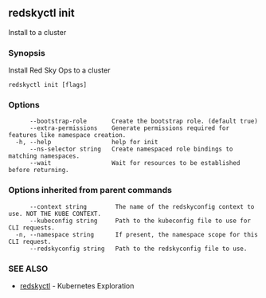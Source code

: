 ## redskyctl init

Install to a cluster

### Synopsis

Install Red Sky Ops to a cluster

```
redskyctl init [flags]
```

### Options

```
      --bootstrap-role       Create the bootstrap role. (default true)
      --extra-permissions    Generate permissions required for features like namespace creation.
  -h, --help                 help for init
      --ns-selector string   Create namespaced role bindings to matching namespaces.
      --wait                 Wait for resources to be established before returning.
```

### Options inherited from parent commands

```
      --context string        The name of the redskyconfig context to use. NOT THE KUBE CONTEXT.
      --kubeconfig string     Path to the kubeconfig file to use for CLI requests.
  -n, --namespace string      If present, the namespace scope for this CLI request.
      --redskyconfig string   Path to the redskyconfig file to use.
```

### SEE ALSO

* [redskyctl](redskyctl.md)	 - Kubernetes Exploration

